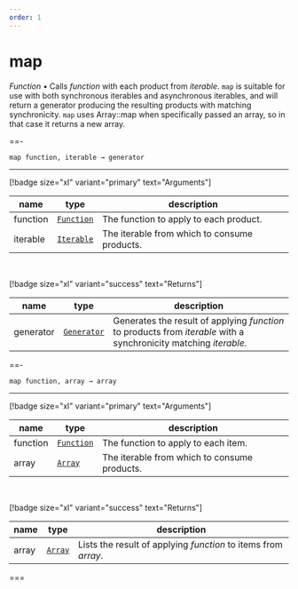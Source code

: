 ```yaml
---
order: 1
---
```

# map

_Function_ &bull; Calls _function_ with each product from _iterable_.
`map` is suitable for use with both synchronous iterables and asynchronous iterables, and will return a generator producing the resulting products with matching synchronicity.
`map` uses Array::map when specifically passed an array, so in that case it returns a new array.


==- <pre><code>map function, iterable &rarr; generator</code></pre>
<hr>

[!badge size="xl" variant="primary" text="Arguments"]

| name | type | description |
|------|------|-------------|
|function|[`Function`][Function]|The function to apply to each product.|
|iterable|[`Iterable`][Iterable]|The iterable from which to consume products.|

<br>

[!badge size="xl" variant="success" text="Returns"]

| name | type | description |
|------|------|-------------|
|generator|[`Generator`][Global]|Generates the result of applying _function_ to products from _iterable_ with a synchronicity matching _iterable_.|


==- <pre><code>map function, array &rarr; array</code></pre>
<hr>

[!badge size="xl" variant="primary" text="Arguments"]

| name | type | description |
|------|------|-------------|
|function|[`Function`][Function]|The function to apply to each item.|
|array|[`Array`][Array]|The iterable from which to consume products.|

<br>

[!badge size="xl" variant="success" text="Returns"]

| name | type | description |
|------|------|-------------|
|array|[`Array`][Global]|Lists the result of applying _function_ to items from _array_.|



===




[Function]: https://developer.mozilla.org/en-US/docs/Web/JavaScript/Reference/Global_Objects/Function
[Iterable]: #
[Global]: #
[Array]: https://developer.mozilla.org/en-US/docs/Web/JavaScript/Reference/Global_Objects/Array